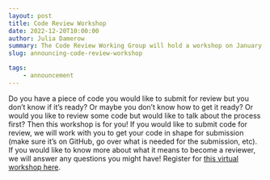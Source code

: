 ```yaml
---
layout: post
title: Code Review Workshop
date: 2022-12-20T10:00:00
author: Julia Damerow
summary: The Code Review Working Group will hold a workshop on January 18, 2023 at 11am ET/5pm CET.
slug: announcing-code-review-workshop

tags:
    - announcement
---
```


Do you have a piece of code you would like to submit for review but you don’t know if it’s ready? Or maybe you don’t know how to get it ready? Or would you like to review some code but would like to talk about the process first? Then this workshop is for you! If you would like to submit code for review, we will work with you to get your code in shape for submission (make sure it’s on GitHub, go over what is needed for the submission, etc). If you would like to know more about what it means to become a reviewer, we will answer any questions you might have! Register for [this virtual workshop here](https://asu.zoom.us/meeting/register/tZYkdu2qqj0uHdJErFAmxVjQVtyjS0gE9iiu).

